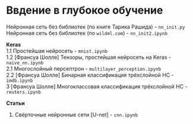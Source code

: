 # Ввдение в глубокое обучение

Нейронная сеть без библиотек (по книге Тарика Рашида) - `nn_init.py`       
Нейронная сеть без библиотек (по `wildml.com`) - `nn_init2.ipynb`     

**Keras**    
1.1 Простейшая нейросеть - `mnist.ipynb`    
1.2 [Франсуа Шолле] Тензоры, простейшая нейросеть на Keras - `naive_nn.ipynb`    
2.1 Многослойный персептрон - `multilayer_perception.ipynb`    
2.2 [Франсуа Шолле] Бинарная классификация трёхслойной НС - `imdb.ipynb`   
3 [Франсуа Шолле] Многоклассовая классификация трёхслойной НС - `reuters.ipynb`   


**Статьи**       
1. Свёрточные нейронные сети [U-net] - `cnn.ipynb`
